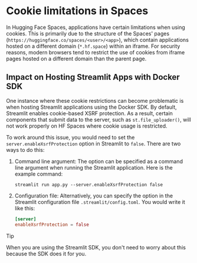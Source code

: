 # Cookie limitations in Spaces

In Hugging Face Spaces, applications have certain limitations when using cookies. This is primarily due to the structure of the Spaces' pages (`https://huggingface.co/spaces/<user>/<app>`), which contain applications hosted on a different domain (`*.hf.space`) within an iframe. For security reasons, modern browsers tend to restrict the use of cookies from iframe pages hosted on a different domain than the parent page.

## Impact on Hosting Streamlit Apps with Docker SDK

One instance where these cookie restrictions can become problematic is when hosting Streamlit applications using the Docker SDK. By default, Streamlit enables cookie-based XSRF protection. As a result, certain components that submit data to the server, such as `st.file_uploader()`, will not work properly on HF Spaces where cookie usage is restricted.

To work around this issue, you would need to set the `server.enableXsrfProtection` option in Streamlit to `false`. There are two ways to do this:

1. Command line argument: The option can be specified as a command line argument when running the Streamlit application. Here is the example command:
   ```shell
   streamlit run app.py --server.enableXsrfProtection false
   ```

2. Configuration file: Alternatively, you can specify the option in the Streamlit configuration file `.streamlit/config.toml`. You would write it like this:
   ```toml
   [server]
   enableXsrfProtection = false
   ```

> [!TIP]
> When you are using the Streamlit SDK, you don't need to worry about this because the SDK does it for you.
